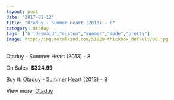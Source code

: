 ```yaml
---
layout: post
date: '2017-01-12'
title: "Otaduy - Summer Heart (2013) - 8"
category: Otaduy
tags: ["bridesmaid","custom","summer","made","pretty"]
image: http://img.metalkind.com/51829-thickbox_default/08.jpg
---
```

Otaduy - Summer Heart (2013) - 8

On Sales: **$324.99**
<a href="https://www.metalkind.com/en/otaduy/3035-08.html"><amp-img layout="responsive" width="600" height="600" src="//img.metalkind.com/51829-thickbox_default/08.jpg" alt="Otaduy - Summer Heart (2013) - 8 0" /></a>

Buy it: [Otaduy - Summer Heart (2013) - 8](https://www.metalkind.com/en/otaduy/3035-08.html "Otaduy - Summer Heart (2013) - 8")

View more: [Otaduy](https://www.metalkind.com/en/96-otaduy "Otaduy")
